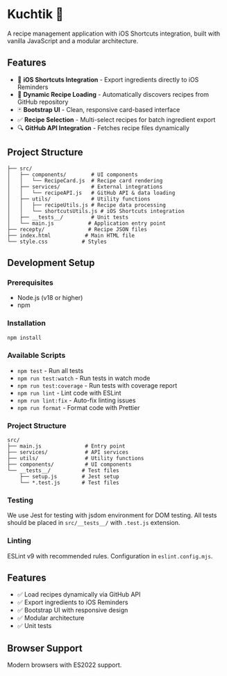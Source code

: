 # Kuchtik 🍳

A recipe management application with iOS Shortcuts integration, built with vanilla JavaScript and a modular architecture.

## Features

- 📱 **iOS Shortcuts Integration** - Export ingredients directly to iOS Reminders
- 🔄 **Dynamic Recipe Loading** - Automatically discovers recipes from GitHub repository
- 🃏 **Bootstrap UI** - Clean, responsive card-based interface
- ✅ **Recipe Selection** - Multi-select recipes for batch ingredient export
- 🔍 **GitHub API Integration** - Fetches recipe files dynamically

## Project Structure

```
├── src/
│   ├── components/        # UI components
│   │   └── RecipeCard.js  # Recipe card rendering
│   ├── services/          # External integrations
│   │   └── recipeAPI.js   # GitHub API & data loading
│   ├── utils/             # Utility functions
│   │   ├── recipeUtils.js # Recipe data processing
│   │   └── shortcutsUtils.js # iOS Shortcuts integration
│   ├── __tests__/         # Unit tests
│   └── main.js           # Application entry point
├── recepty/              # Recipe JSON files
├── index.html           # Main HTML file
└── style.css           # Styles
```

## Development Setup

### Prerequisites
- Node.js (v18 or higher)
- npm

### Installation
```bash
npm install
```

### Available Scripts

- `npm test` - Run all tests
- `npm run test:watch` - Run tests in watch mode  
- `npm run test:coverage` - Run tests with coverage report
- `npm run lint` - Lint code with ESLint
- `npm run lint:fix` - Auto-fix linting issues
- `npm run format` - Format code with Prettier

### Project Structure

```
src/
├── main.js              # Entry point
├── services/            # API services
├── utils/               # Utility functions  
├── components/          # UI components
└── __tests__/          # Test files
    ├── setup.js        # Jest setup
    └── *.test.js       # Test files
```

### Testing

We use Jest for testing with jsdom environment for DOM testing. All tests should be placed in `src/__tests__/` with `.test.js` extension.

### Linting

ESLint v9 with recommended rules. Configuration in `eslint.config.mjs`.

## Features

- ✅ Load recipes dynamically via GitHub API
- ✅ Export ingredients to iOS Reminders
- ✅ Bootstrap UI with responsive design
- ✅ Modular architecture
- ✅ Unit tests

## Browser Support

Modern browsers with ES2022 support.
